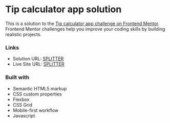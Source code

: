 # Tip calculator app solution

This is a solution to the [Tip calculator app challenge on Frontend Mentor](https://www.frontendmentor.io/challenges/tip-calculator-app-ugJNGbJUX). Frontend Mentor challenges help you improve your coding skills by building realistic projects.

### Links

- Solution URL: [SPLITTER](https://github.com/MariamKakushadze/splitter)
- Live Site URL: [SPLITTER](https://mariamkakushadze.github.io/splitter)


### Built with

- Semantic HTML5 markup
- CSS custom properties
- Flexbox
- CSS Grid
- Mobile-first workflow
- Javascript
